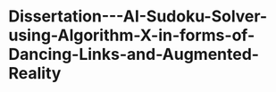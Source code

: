 # Dissertation---AI-Sudoku-Solver-using-Algorithm-X-in-forms-of-Dancing-Links-and-Augmented-Reality
 

